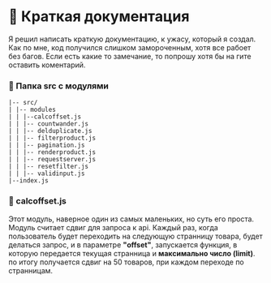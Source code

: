 # :green_book: Краткая документация

<p>
Я решил написать краткую документацию, к ужасу, который я создал. Как по мне, код получился слишком замороченным, хотя все рабоет без багов. Если есть какие то замечание, то попрошу хотя бы на гите оставить коментарий.
</p>

### :open_file_folder: Папка src с модулями

```
|-- src/
| |-- modules
| | |--calcoffset.js
| | |-- countwander.js
| | |-- delduplicate.js
| | |-- filterproduct.js
| | |-- pagination.js
| | |-- renderproduct.js
| | |-- requestserver.js
| | |-- resetfilter.js
| | |-- validinput.js
|--index.js
```

### :file_folder: calcoffset.js

<p>
  Этот модуль, наверное один из самых маленьких, но суть его проста. Модуль считает сдвиг для запроса к api. Каждый раз, когда пользователь будет переходить на следующую странницу товара, будет делаться запрос, и в параметре <strong>"offset"</strong>, запускается функция, в которую передается текущая странница и <strong>максимально число (limit)</strong>. по итогу получается сдвиг на 50 товаров, при каждом переходе по странницам.
</p>